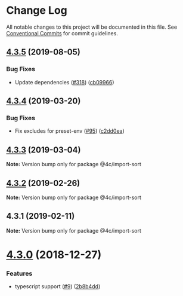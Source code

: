 # Change Log

All notable changes to this project will be documented in this file.
See [Conventional Commits](https://conventionalcommits.org) for commit guidelines.

## [4.3.5](https://github.com/4Catalyzer/javascript/compare/@4c/import-sort@4.3.4...@4c/import-sort@4.3.5) (2019-08-05)


### Bug Fixes

* Update dependencies ([#318](https://github.com/4Catalyzer/javascript/issues/318)) ([cb09966](https://github.com/4Catalyzer/javascript/commit/cb09966))





## [4.3.4](https://github.com/4Catalyzer/javascript/compare/@4c/import-sort@4.3.3...@4c/import-sort@4.3.4) (2019-03-20)


### Bug Fixes

* Fix excludes for preset-env ([#95](https://github.com/4Catalyzer/javascript/issues/95)) ([c2dd0ea](https://github.com/4Catalyzer/javascript/commit/c2dd0ea))





## [4.3.3](https://github.com/4Catalyzer/javascript/compare/@4c/import-sort@4.3.2...@4c/import-sort@4.3.3) (2019-03-04)

**Note:** Version bump only for package @4c/import-sort





## [4.3.2](https://github.com/4Catalyzer/javascript/compare/@4c/import-sort@4.3.1...@4c/import-sort@4.3.2) (2019-02-26)

**Note:** Version bump only for package @4c/import-sort





## 4.3.1 (2019-02-11)

**Note:** Version bump only for package @4c/import-sort





# [4.3.0](https://github.com/4Catalyzer/import-sort-style-4catalyzer/compare/v4.2.0...v4.3.0) (2018-12-27)


### Features

* typescript support ([#9](https://github.com/4Catalyzer/import-sort-style-4catalyzer/issues/9)) ([2b8b4dd](https://github.com/4Catalyzer/import-sort-style-4catalyzer/commit/2b8b4dd))
